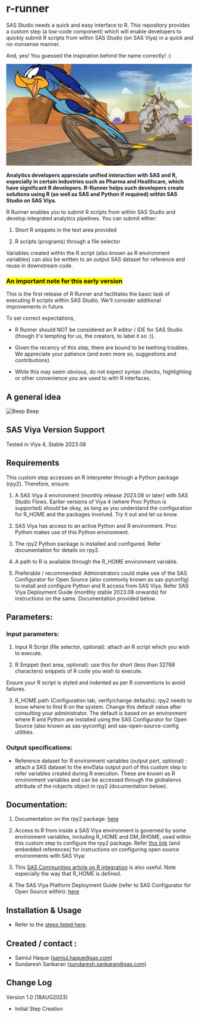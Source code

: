 # r-runner
SAS Studio needs a quick and easy interface to R. This repository provides a custom step (a low-code component) which will enable developers to quickly submit R scripts from within SAS Studio (on SAS Viya) in a quick and no-nonsense manner.

And, yes! You guessed the inspiration behind the name correctly! :)

![R-Runner, beep beep!](/img/road-runner.jpg)

**Analytics developers appreciate unified interaction with SAS and R, especially in certain industries such as Pharma and Healthcare, which have significant R developers.  R-Runner helps such developers create solutions using R (as well as SAS and Python if required) within SAS Studio on SAS Viya.**

R Runner enables you to submit R scripts from within SAS Studio and develop integrated analytics pipelines. You can submit either:

1. Short R snippets in the text area provided

2. R scripts (programs) through a file selector

Variables created within the R script (also known as R environment variables) can also be written to an output SAS dataset for reference and reuse in downstream code.

### <mark> An important note for this early version </mark>
This is the first release of R Runner and facilitates the basic task of executing R scripts within SAS Studio.  We'll consider additional improvements in future.

To set correct expectations,

- R Runner should NOT be considered an R editor / IDE for SAS Studio (though it's tempting for us, the creators, to label it so :)).   

- Given the recency of this step, there are bound to be teething troubles.  We appreciate your patience (and even more so, suggestions and contributions). 

- While this may seem obvious, do not expect syntax checks, highlighting or other convenience you are used to with R interfaces.



## A general idea

![Beep Beep](.)

## SAS Viya Version Support
Tested in Viya 4, Stable 2023.08


## Requirements

This custom step accesses an R interpreter through a Python package (rpy2).  Therefore, ensure:

1. A SAS Viya 4 environment (monthly release 2023.08 or later) with SAS Studio Flows.  Earlier versions of Viya 4 (where Proc Python is supported) *should* be okay, as long as you understand the configuration for R_HOME and the packages involved. Try it out and let us know.

2. SAS Viya has access to an active Python and R environment.  Proc Python makes use of this Python environment.

3. The rpy2 Python package is installed and configured. Refer documentation for details on rpy2.

4. A path to R is available through the R_HOME environment variable.

5. Preferable / recommended:  Administrators could make use of the SAS Configurator for Open Source (also commonly known as sas-pyconfig) to install and configure Python and R access from SAS Viya.  Refer SAS Viya Deployment Guide (monthly stable 2023.08 onwards) for instructions on the same. Documentation provided below.


## Parameters:

### Input parameters:

1. Input R Script (file selector, optional):  attach an R script which you wish to execute.

2. R Snippet (text area, optional): use this for short (less than 32768 characters) snippets of R code you wish to execute.

Ensure your R script is styled and  indented as per R conventions to avoid failures.

3. R_HOME path (Configuration tab, verify/change defaults): rpy2  needs to know where to find R on the system.  Change this default value after consulting your administrator.  The default is based on an environment where R and Python are installed using the SAS Configurator for Open Source (also known as sas-pyconfig) and sas-open-source-config utilities.


### Output specifications:

* Reference dataset for R environment variables (output port, optional) : attach a SAS dataset to the envData output port of this custom step to refer variables created during R execution.  These are known as R environment variables and can be accessed through the globalenvs attribute of the robjects object in rpy2 (documentation below).

## Documentation:

1. Documentation on the rpy2 package: [here](https://rpy2.github.io/doc/latest/html/introduction.html)

2. Access to R from inside a SAS Viya environment is governed by some environment variables, including R_HOME and DM_RHOME, used within this custom step to configure the rpy2 package.  Refer [this link](https://go.documentation.sas.com/doc/en/sasadmincdc/default/dplyml0phy0dkr/n08u2yg8tdkb4jn18u8zsi6yfv3d.htm#n0mq2y83d72jr8n1va9uuv04vx76) (and embedded references) for instructions on configuring open source environments with SAS Viya: 

3. This [SAS Communities article on R integration](https://communities.sas.com/t5/SAS-Communities-Library/Configuring-SAS-Viya-for-R-Integration/ta-p/848186) is also useful. Note especially the way that R_HOME is defined. 

4. The SAS Viya Platform Deployment Guide (refer to SAS Configurator for Open Source within): [here](https://go.documentation.sas.com/doc/en/itopscdc/default/itopssr/p1n66p7u2cm8fjn13yeggzbxcqqg.htm?fromDefault=#p19cpvrrjw3lurn135ih46tjm7oi) 


## Installation & Usage
- Refer to the [steps listed here](https://github.com/sassoftware/sas-studio-custom-steps#getting-started---making-a-custom-step-from-this-repository-available-in-sas-studio).


## Created / contact : 

- Samiul Haque (samiul.haque@sas.com)
- Sundaresh Sankaran (sundaresh.sankaran@sas.com)


## Change Log

Version 1.0 (18AUG2023) 
* Initial Step Creation